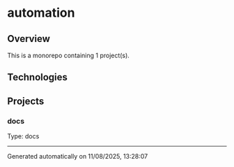 # automation

## Overview
This is a monorepo containing 1 project(s).

## Technologies


## Projects
### docs
Type: docs

---
Generated automatically on 11/08/2025, 13:28:07
